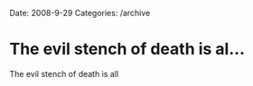 Date: 2008-9-29
Categories: /archive

# The evil stench of death is al...

The evil stench of death is all
